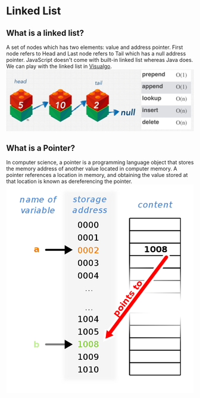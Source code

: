 # Linked List

## What is a linked list?

A set of nodes which has two elements: value and address pointer. First node refers to Head and Last node refers to Tail which has a null address pointer.
JavaScript doesn't come with built-in linked list whereas Java does.
We can play with the linked list in [Visualgo](https://visualgo.net/en/list).
![](../../images/linkedlist1.png)

## What is a Pointer?

In computer science, a pointer is a programming language object that stores the memory address of another value located in computer memory. A pointer references a location in memory, and obtaining the value stored at that location is known as dereferencing the pointer.
![](../../images/pointers.png)

